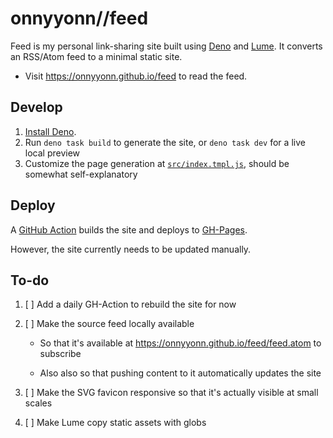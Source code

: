 # onnyyonn//feed

Feed is my personal link-sharing site built using [Deno](https://deno.land/) and [Lume](https://lume.land/). It converts an RSS/Atom feed to a minimal static site.

- Visit https://onnyyonn.github.io/feed to read the feed.

## Develop

1. [Install Deno](https://deno.land/manual/getting_started/installation).
2. Run `deno task build` to generate the site, or `deno task dev` for a live local preview
3. Customize the page generation at [`src/index.tmpl.js`](src/index.tmpl.js), should be somewhat self-explanatory

## Deploy

A [GitHub Action](.github/workflows/generate-site.yaml) builds the site and deploys to [GH-Pages](https://5310.github.io/onifeed-lume/).

However, the site currently needs to be updated manually.

## To-do

1. [ ] Add a daily GH-Action to rebuild the site for now
2. [ ] Make the source feed locally available

   - So that it's available at https://onnyyonn.github.io/feed/feed.atom to subscribe

   - Also also so that pushing content to it automatically updates the site

3. [ ] Make the SVG favicon responsive so that it's actually visible at small scales
4. [ ] Make Lume copy static assets with globs
